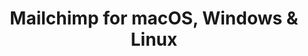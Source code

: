 ---
name: Mailchimp
url: 'https://mailchimp.com/'
category: Business
title: 'Mailchimp for macOS, Windows & Linux'
key: mailchimp

---
